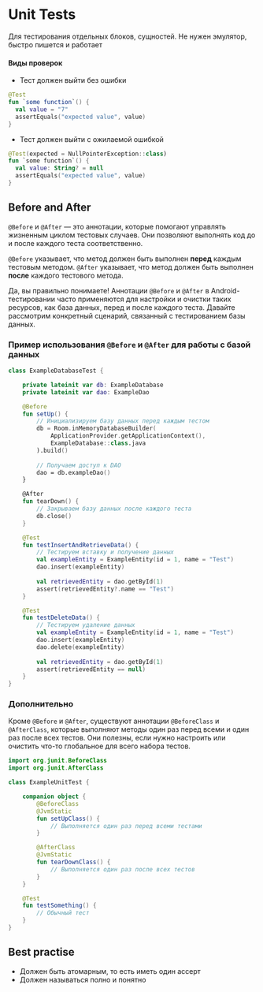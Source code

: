 # Unit Tests

Для тестирования отдельных блоков, сущностей. Не нужен эмулятор, быстро пишется и работает

#### Виды проверок 

- Тест должен выйти без ошибки 
```kotlin
@Test
fun `some function`() {
  val value = "7"
  assertEquals("expected value", value)
}
```

- Тест должен выйти с ожилаемой ошибкой 
```kotlin
@Test(expected = NullPointerException::class)
fun `some function`() {
  val value: String? = null
  assertEquals("expected value", value)
}
```

## Before and After 

`@Before` и `@After` — это аннотации, которые помогают управлять жизненным циклом тестовых случаев. Они позволяют выполнять код до и после каждого теста соответственно.


`@Before` указывает, что метод должен быть выполнен **перед** каждым тестовым методом.
`@After` указывает, что метод должен быть выполнен **после** каждого тестового метода.


Да, вы правильно понимаете! Аннотации `@Before` и `@After` в Android-тестировании часто применяются для настройки и очистки таких ресурсов, как база данных, перед и после каждого теста. Давайте рассмотрим конкретный сценарий, связанный с тестированием базы данных.

### Пример использования `@Before` и `@After` для работы с базой данных

```kotlin
class ExampleDatabaseTest {

    private lateinit var db: ExampleDatabase
    private lateinit var dao: ExampleDao

    @Before
    fun setUp() {
        // Инициализируем базу данных перед каждым тестом
        db = Room.inMemoryDatabaseBuilder(
            ApplicationProvider.getApplicationContext(),
            ExampleDatabase::class.java
        ).build()
        
        // Получаем доступ к DAO
        dao = db.exampleDao()
    }

    @After
    fun tearDown() {
        // Закрываем базу данных после каждого теста
        db.close()
    }

    @Test
    fun testInsertAndRetrieveData() {
        // Тестируем вставку и получение данных
        val exampleEntity = ExampleEntity(id = 1, name = "Test")
        dao.insert(exampleEntity)
        
        val retrievedEntity = dao.getById(1)
        assert(retrievedEntity?.name == "Test")
    }

    @Test
    fun testDeleteData() {
        // Тестируем удаление данных
        val exampleEntity = ExampleEntity(id = 1, name = "Test")
        dao.insert(exampleEntity)
        dao.delete(exampleEntity)
        
        val retrievedEntity = dao.getById(1)
        assert(retrievedEntity == null)
    }
}
```

### Дополнительно

Кроме `@Before` и `@After`, существуют аннотации `@BeforeClass` и `@AfterClass`, которые выполняют методы один раз перед всеми и один раз после всех тестов. Они полезны, если нужно настроить или очистить что-то глобальное для всего набора тестов.

```kotlin
import org.junit.BeforeClass
import org.junit.AfterClass

class ExampleUnitTest {

    companion object {
        @BeforeClass
        @JvmStatic
        fun setUpClass() {
            // Выполняется один раз перед всеми тестами
        }

        @AfterClass
        @JvmStatic
        fun tearDownClass() {
            // Выполняется один раз после всех тестов
        }
    }

    @Test
    fun testSomething() {
        // Обычный тест
    }
}
```

## Best practise

- Должен быть атомарным, то есть иметь один ассерт
- Должен называться полно и понятно